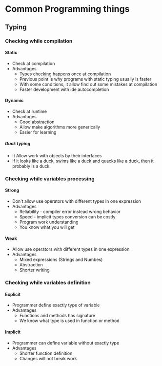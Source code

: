 # Common Programming things

## Typing

### Checking while compilation

#### Static

+ Check at compilation
+ Advantages
    + Types checking happens once at compilation
    + Previous point is why programs with static typing usually is faster
    + With some conditions, it allow find out some mistakes at compilation
    + Faster development with ide autocompletion

#### Dynamic

+ Check at runtime
+ Advantages
    + Good abstraction
    + Allow make algorithms more generically
    + Easier for learning

##### Duck typing

+ It Allow work with objects by their interfaces
+ If it looks like a duck, swims like a duck and quacks like a duck, 
    then it probably is a duck.

### Checking while variables processing

#### Strong

+ Don't allow use operators with different types in one expression
+ Advantages
    + Reliability - compiler error instead wrong behavior
    + Speed - implicit types conversion can be costly
    + Program work understanding
    + You know what you will get

#### Weak

+ Allow use operators with different types in one expression
+ Advantages
    + Mixed expressions (Strings and Numbes)
    + Abstraction
    + Shorter writing

### Checking while variables definition

#### Explicit

+ Programmer define exactly type of variable
+ Advantages
    + Functions and methods has signature
    + We know what type is used in function or method

#### Implicit

+ Programmer can define variable without exactly type
+ Advantages
    + Shorter function definition
    + Changes will not break work
